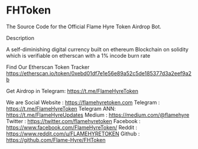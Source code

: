 # FHToken
The Source Code for the Official Flame Hyre Token Airdrop Bot.
 
 Description

 A self-diminishing digital currency built on ethereum Blockchain on solidity which is verifiable on etherscan with a 1% incode burn rate

 Find Our  Etherscan Token Tracker
 https://etherscan.io/token/0xebd01df7e1e56e89a52c5de185377d3a2eef9a2b

 Get Airdrop in Telegram: https://t.me/FlameHyreToken

 We are Social
    Website : https://flamehyretoken.com
    Telegram : https://t.me/FlameHyreToken
    Telegram ANN: https://t.me/FlameHyreUpdates
    Medium : https://medium.com/@flamehyre
    Twitter : https://twitter.com/flamehyretoken
    Facebook : https://www.facebook.com/FlameHyreToken/
    Reddit : https://www.reddit.com/u/FLAMEHYRETOKEN
    Github : https://github.com/Flame-Hyre/FHToken
